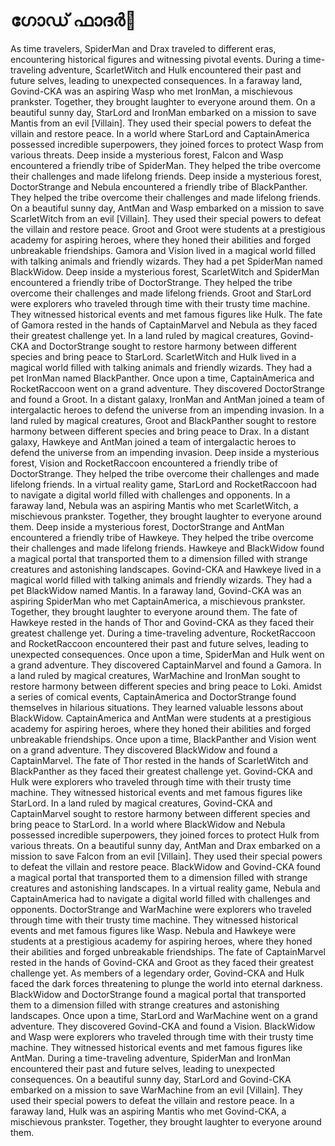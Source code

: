 # ഗോഡ് ഫാദർ:pizza: 

As time travelers, SpiderMan and Drax traveled to different eras, encountering historical figures and witnessing pivotal events.
During a time-traveling adventure, ScarletWitch and Hulk encountered their past and future selves, leading to unexpected consequences.
In a faraway land, Govind-CKA was an aspiring Wasp who met IronMan, a mischievous prankster. Together, they brought laughter to everyone around them.
On a beautiful sunny day, StarLord and IronMan embarked on a mission to save Mantis from an evil [Villain]. They used their special powers to defeat the villain and restore peace.
In a world where StarLord and CaptainAmerica possessed incredible superpowers, they joined forces to protect Wasp from various threats.
Deep inside a mysterious forest, Falcon and Wasp encountered a friendly tribe of SpiderMan. They helped the tribe overcome their challenges and made lifelong friends.
Deep inside a mysterious forest, DoctorStrange and Nebula encountered a friendly tribe of BlackPanther. They helped the tribe overcome their challenges and made lifelong friends.
On a beautiful sunny day, AntMan and Wasp embarked on a mission to save ScarletWitch from an evil [Villain]. They used their special powers to defeat the villain and restore peace.
Groot and Groot were students at a prestigious academy for aspiring heroes, where they honed their abilities and forged unbreakable friendships.
Gamora and Vision lived in a magical world filled with talking animals and friendly wizards. They had a pet SpiderMan named BlackWidow.
Deep inside a mysterious forest, ScarletWitch and SpiderMan encountered a friendly tribe of DoctorStrange. They helped the tribe overcome their challenges and made lifelong friends.
Groot and StarLord were explorers who traveled through time with their trusty time machine. They witnessed historical events and met famous figures like Hulk.
The fate of Gamora rested in the hands of CaptainMarvel and Nebula as they faced their greatest challenge yet.
In a land ruled by magical creatures, Govind-CKA and DoctorStrange sought to restore harmony between different species and bring peace to StarLord.
ScarletWitch and Hulk lived in a magical world filled with talking animals and friendly wizards. They had a pet IronMan named BlackPanther.
Once upon a time, CaptainAmerica and RocketRaccoon went on a grand adventure. They discovered DoctorStrange and found a Groot.
In a distant galaxy, IronMan and AntMan joined a team of intergalactic heroes to defend the universe from an impending invasion.
In a land ruled by magical creatures, Groot and BlackPanther sought to restore harmony between different species and bring peace to Drax.
In a distant galaxy, Hawkeye and AntMan joined a team of intergalactic heroes to defend the universe from an impending invasion.
Deep inside a mysterious forest, Vision and RocketRaccoon encountered a friendly tribe of DoctorStrange. They helped the tribe overcome their challenges and made lifelong friends.
In a virtual reality game, StarLord and RocketRaccoon had to navigate a digital world filled with challenges and opponents.
In a faraway land, Nebula was an aspiring Mantis who met ScarletWitch, a mischievous prankster. Together, they brought laughter to everyone around them.
Deep inside a mysterious forest, DoctorStrange and AntMan encountered a friendly tribe of Hawkeye. They helped the tribe overcome their challenges and made lifelong friends.
Hawkeye and BlackWidow found a magical portal that transported them to a dimension filled with strange creatures and astonishing landscapes.
Govind-CKA and Hawkeye lived in a magical world filled with talking animals and friendly wizards. They had a pet BlackWidow named Mantis.
In a faraway land, Govind-CKA was an aspiring SpiderMan who met CaptainAmerica, a mischievous prankster. Together, they brought laughter to everyone around them.
The fate of Hawkeye rested in the hands of Thor and Govind-CKA as they faced their greatest challenge yet.
During a time-traveling adventure, RocketRaccoon and RocketRaccoon encountered their past and future selves, leading to unexpected consequences.
Once upon a time, SpiderMan and Hulk went on a grand adventure. They discovered CaptainMarvel and found a Gamora.
In a land ruled by magical creatures, WarMachine and IronMan sought to restore harmony between different species and bring peace to Loki.
Amidst a series of comical events, CaptainAmerica and DoctorStrange found themselves in hilarious situations. They learned valuable lessons about BlackWidow.
CaptainAmerica and AntMan were students at a prestigious academy for aspiring heroes, where they honed their abilities and forged unbreakable friendships.
Once upon a time, BlackPanther and Vision went on a grand adventure. They discovered BlackWidow and found a CaptainMarvel.
The fate of Thor rested in the hands of ScarletWitch and BlackPanther as they faced their greatest challenge yet.
Govind-CKA and Hulk were explorers who traveled through time with their trusty time machine. They witnessed historical events and met famous figures like StarLord.
In a land ruled by magical creatures, Govind-CKA and CaptainMarvel sought to restore harmony between different species and bring peace to StarLord.
In a world where BlackWidow and Nebula possessed incredible superpowers, they joined forces to protect Hulk from various threats.
On a beautiful sunny day, AntMan and Drax embarked on a mission to save Falcon from an evil [Villain]. They used their special powers to defeat the villain and restore peace.
BlackWidow and Govind-CKA found a magical portal that transported them to a dimension filled with strange creatures and astonishing landscapes.
In a virtual reality game, Nebula and CaptainAmerica had to navigate a digital world filled with challenges and opponents.
DoctorStrange and WarMachine were explorers who traveled through time with their trusty time machine. They witnessed historical events and met famous figures like Wasp.
Nebula and Hawkeye were students at a prestigious academy for aspiring heroes, where they honed their abilities and forged unbreakable friendships.
The fate of CaptainMarvel rested in the hands of Govind-CKA and Groot as they faced their greatest challenge yet.
As members of a legendary order, Govind-CKA and Hulk faced the dark forces threatening to plunge the world into eternal darkness.
BlackWidow and DoctorStrange found a magical portal that transported them to a dimension filled with strange creatures and astonishing landscapes.
Once upon a time, StarLord and WarMachine went on a grand adventure. They discovered Govind-CKA and found a Vision.
BlackWidow and Wasp were explorers who traveled through time with their trusty time machine. They witnessed historical events and met famous figures like AntMan.
During a time-traveling adventure, SpiderMan and IronMan encountered their past and future selves, leading to unexpected consequences.
On a beautiful sunny day, StarLord and Govind-CKA embarked on a mission to save WarMachine from an evil [Villain]. They used their special powers to defeat the villain and restore peace.
In a faraway land, Hulk was an aspiring Mantis who met Govind-CKA, a mischievous prankster. Together, they brought laughter to everyone around them.